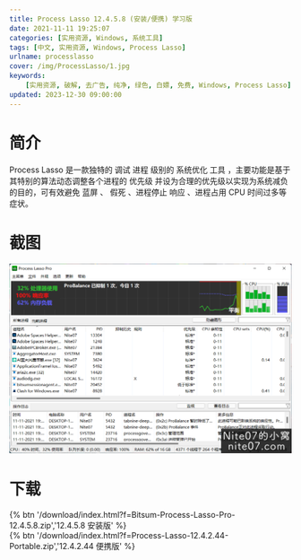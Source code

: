 ```yaml
---
title: Process Lasso 12.4.5.8 (安装/便携) 学习版
date: 2021-11-11 19:25:07
categories: [实用资源, Windows, 系统工具]
tags: [中文, 实用资源, Windows, Process Lasso]
urlname: processlasso
cover: /img/ProcessLasso/1.jpg
keywords:
    [实用资源, 破解, 去广告, 纯净, 绿色, 白嫖, 免费, Windows, Process Lasso]
updated: 2023-12-30 09:00:00
---
```


# 简介

Process Lasso 是一款独特的 调试 进程 级别的 系统优化 工具 ，主要功能是基于其特别的算法动态调整各个进程的 优先级 并设为合理的优先级以实现为系统减负的目的，可有效避免 蓝屏 、 假死 、进程停止 响应 、进程占用 CPU 时间过多等症状。

# 截图

![](/img/ProcessLasso/2.png)

# 下载

{% btn '/download/index.html?f=Bitsum-Process-Lasso-Pro-12.4.5.8.zip','12.4.5.8 安装版' %}
<br>
{% btn '/download/index.html?f=Process-Lasso-12.4.2.44-Portable.zip','12.4.2.44 便携版' %}
